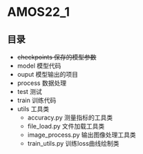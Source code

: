 # AMOS22_1
## 目录
- ~~checkpoints 保存的模型参数~~
- model 模型代码
- ouput 模型输出的项目
- process 数据处理
- test 测试
- train 训练代码
- utils 工具类
  - accuracy.py 测量指标的工具类
  - file_load.py 文件加载工具类
  - image_process.py 输出图像处理工具类
  - train_utils.py 训练loss曲线绘制类
